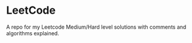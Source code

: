 # LeetCode
A repo for my Leetcode Medium/Hard level solutions with comments and algorithms explained.
